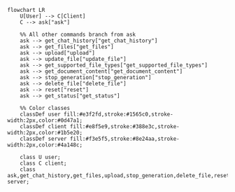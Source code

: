 <!--
Main interaction flow for the RAG chatbot system:
- Only the main command (ask) is directly connected to the Client.
- All other commands are shown as arrows branching from the main command (ask), visually emphasizing ask as the central hub.
-->

```mermaid
flowchart LR
    U[User] --> C[Client]
    C --> ask["ask"]

    %% All other commands branch from ask
    ask --> get_chat_history["get_chat_history"]
    ask --> get_files["get_files"]
    ask --> upload["upload"]
    ask --> update_file["update_file"]
    ask --> get_supported_file_types["get_supported_file_types"]
    ask --> get_document_content["get_document_content"]
    ask --> stop_generation["stop_generation"]
    ask --> delete_file["delete_file"]
    ask --> reset["reset"]
    ask --> get_status["get_status"]

    %% Color classes
    classDef user fill:#e3f2fd,stroke:#1565c0,stroke-width:2px,color:#0d47a1;
    classDef client fill:#e8f5e9,stroke:#388e3c,stroke-width:2px,color:#1b5e20;
    classDef server fill:#f3e5f5,stroke:#8e24aa,stroke-width:2px,color:#4a148c;

    class U user;
    class C client;
    class ask,get_chat_history,get_files,upload,stop_generation,delete_file,reset,update_file,get_document_content,get_supported_file_types,get_status server;
```
